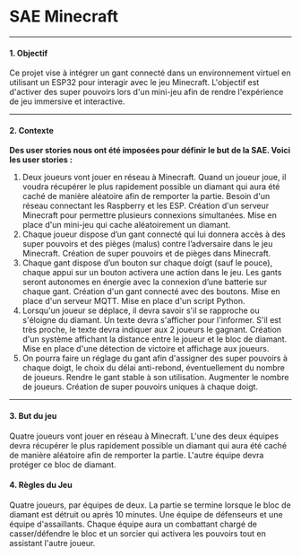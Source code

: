 # SAE Minecraft

---

#### 1. Objectif
Ce projet vise à intégrer un gant connecté dans un environnement virtuel en utilisant un ESP32
pour interagir avec le jeu Minecraft. L'objectif est d'activer des super pouvoirs lors d'un mini-jeu
afin de rendre l'expérience de jeu immersive et interactive.


---

#### 2. Contexte
**Des user stories nous ont été imposées pour définir le but de la SAE. Voici les user stories :**
1. Deux joueurs vont jouer en réseau à Minecraft. Quand un joueur joue, il voudra récupérer
le plus rapidement possible un diamant qui aura été caché de manière aléatoire afin de
remporter la partie.
Besoin d'un réseau connectant les Raspberry et les ESP.
Création d'un serveur Minecraft pour permettre plusieurs connexions simultanées.
Mise en place d'un mini-jeu qui cache aléatoirement un diamant.
2. Chaque joueur dispose d’un gant connecté qui lui donnera accès à des super pouvoirs et
des pièges (malus) contre l’adversaire dans le jeu Minecraft.
Création de super pouvoirs et de pièges dans Minecraft.
3. Chaque gant dispose d’un bouton sur chaque doigt (sauf le pouce), chaque appui sur un
bouton activera une action dans le jeu. Les gants seront autonomes en énergie avec la connexion d’une batterie sur chaque gant.
Création d'un gant connecté avec des boutons.
Mise en place d'un serveur MQTT.
Mise en place d'un script Python.
4. Lorsqu'un joueur se déplace, il devra savoir s'il se rapproche ou s'éloigne du diamant. Un
texte devra s'afficher pour l'informer. S'il est très proche, le texte devra indiquer aux 2
joueurs le gagnant.
Création d'un système affichant la distance entre le joueur et le bloc de diamant.
Mise en place d'une détection de victoire et affichage aux joueurs.
5. On pourra faire un réglage du gant afin d'assigner des super pouvoirs à chaque doigt, le
choix du délai anti-rebond, éventuellement du nombre de joueurs.
Rendre le gant stable à son utilisation.
Augmenter le nombre de joueurs.
Création de super pouvoirs uniques à chaque doigt.

---

#### 3. But du jeu
Quatre joueurs vont jouer en réseau à Minecraft. L'une des deux équipes devra récupérer le
plus rapidement possible un diamant qui aura été caché de manière aléatoire afin de remporter
la partie. L'autre équipe devra protéger ce bloc de diamant.

#### 4. Règles du Jeu
Quatre joueurs, par équipes de deux.
La partie se termine lorsque le bloc de diamant est détruit ou après 10 minutes.
Une équipe de défenseurs et une équipe d'assaillants.
Chaque équipe aura un combattant chargé de casser/défendre le bloc et un sorcier qui
activera les pouvoirs tout en assistant l'autre joueur.
